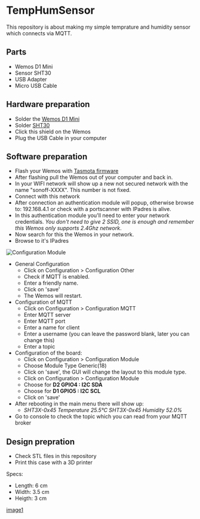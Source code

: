 # TempHumSensor
This repository is about making my simple temprature and humidity sensor which connects via MQTT. 

## Parts 
- Wemos D1 Mini
- Sensor SHT30
- USB Adapter
- Micro USB Cable 

## Hardware preparation
- Solder the [Wemos D1 Mini](https://wiki.wemos.cc/products:d1:d1_mini)
- Solder [SHT30](https://wiki.wemos.cc/products:d1_mini_shields:sht30_shield)
- Click this shield on the Wemos
- Plug the USB Cable in your computer

## Software preparation
- Flash your Wemos with [Tasmota firmware](https://github.com/arendst/Sonoff-Tasmota/wiki/Flashing)
- After flashing pull the Wemos out of your computer and back in. 
- In your WIFI network will show up a new not secured network with the name "sonoff-XXXX". This number is not fixed. 
- Connect with this network
- After connection an authentication module will popup, otherwise browse to: 192.168.4.1 or check with a portscanner with IPadres is alive. 
- In this authentication module you'll need to enter your network credentials. _You don't need to give 2 SSID, one is enough and remember this Wemos only supports 2.4Ghz network_.
- Now search for this the Wemos in your network.
- Browse to it's IPadres 

![Configuration Module](image1)

- General Configuration
    - Click on Configuration > Configuration Other 
    - Check if MQTT is enabled. 
    - Enter a friendly name. 
    - Click on 'save' 
    - The Wemos will restart.
- Configuration of MQTT 
    - Click on Configuration > Configuration MQTT
    - Enter MQTT server
    - Enter MQTT port
    - Enter a name for client
    - Enter a username (you can leave the password blank, later you can change this)
    - Enter a topic
- Configuration of the board: 
    - Click on Configuration > Configuration Module 
    - Choose Module Type Generic(18)
    - Click on 'save', the GUI will change the layout to this module type.
    - Click on Configuration > Configuration Module
    - Choose for **D2 GPIO4 : I2C SDA**
    - Choose for **D1 GPIO5 : I2C SCL**
    - Click on 'save' 
- After rebooting in the main menu there will show up:
    - _SHT3X-0x45 Temperature	25.5°C_
      _SHT3X-0x45 Humidity	    52.0%_
- Go to console to check the topic which you can read from your MQTT broker

## Design prepration
- Check STL files in this repository 
- Print this case with a 3D printer 
 
Specs: 
- Length: 6 cm
- Width: 3.5 cm
- Heigth: 3 cm 

[image1](https://github.com/iMartzen/TempHumSensor/blob/master/configurationscreen.png)
